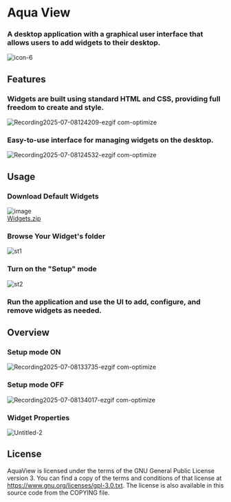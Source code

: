 # Aqua View
### A desktop application with a graphical user interface that allows users to add widgets to their desktop.
![icon-6](https://github.com/user-attachments/assets/cbfef1c6-26a1-45c3-8500-3517c0b1da6f)

## Features
  ### Widgets are built using standard HTML and CSS, providing full freedom to create and style.
  ![Recording2025-07-08124209-ezgif com-optimize](https://github.com/user-attachments/assets/69b12b86-6319-4d83-9ee0-ce7c929b8064)

  ### Easy-to-use interface for managing widgets on the desktop.
  ![Recording2025-07-08124532-ezgif com-optimize](https://github.com/user-attachments/assets/f6caead4-fa53-48cd-9d8b-92c693a7561a)
## Usage

### Download Default Widgets
![image](https://github.com/user-attachments/assets/74992e53-e494-4005-b9b1-b2a8c47ad9e9)
<br />
[Widgets.zip](https://github.com/user-attachments/files/21120184/Widgets.zip)

### Browse Your Widget's folder
![st1](https://github.com/user-attachments/assets/90aa561f-8903-4377-8004-866728108037)

### Turn on the "Setup" mode
![st2](https://github.com/user-attachments/assets/709405d7-edce-4b42-978b-f3933e307645)

### Run the application and use the UI to add, configure, and remove widgets as needed.

## Overview
### Setup mode ON
![Recording2025-07-08133735-ezgif com-optimize](https://github.com/user-attachments/assets/edb964bb-9c57-4fcf-8d59-ecf7165d4273)

### Setup mode OFF
![Recording2025-07-08134017-ezgif com-optimize](https://github.com/user-attachments/assets/374e0d9b-3c84-4020-8afb-e1208c3c0ab2)

### Widget Properties
![Untitled-2](https://github.com/user-attachments/assets/bcb34f39-2dd8-47b3-ae0f-8f4fbf69e6da)

## License

AquaView is licensed under the terms of the GNU General Public License version 3. You can find a copy of the terms and conditions of that license at https://www.gnu.org/licenses/gpl-3.0.txt. The license is also available in this source code from the COPYING file.
